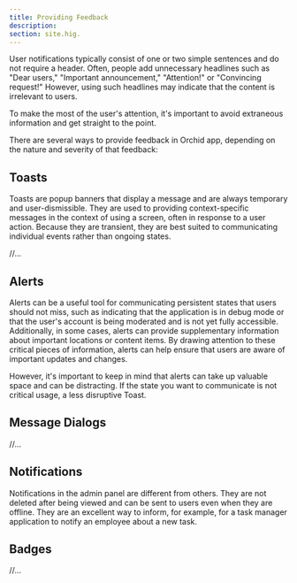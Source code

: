 ```yaml
---
title: Providing Feedback
description:
section: site.hig.
---
```



User notifications typically consist of one or two simple sentences and do not require a header. Often, people add unnecessary headlines such as "Dear users," "Important announcement," "Attention!" or "Convincing request!" However, using such headlines may indicate that the content is irrelevant to users.

To make the most of the user's attention, it's important to avoid extraneous information and get straight to the point.

There are several ways to provide feedback in Orchid app, depending on the nature and severity of that feedback:

## Toasts

Toasts are popup banners that display a message and are always temporary and user-dismissible.
They are used to providing context-specific messages in the context of using a screen, often in response to a user action.
Because they are transient, they are best suited to communicating individual events rather than ongoing states.

//...


## Alerts

Alerts can be a useful tool for communicating persistent states that users should not miss, such as indicating that the application is in debug mode or that the user's account is being moderated and is not yet fully accessible. Additionally, in some cases, alerts can provide supplementary information about important locations or content items. By drawing attention to these critical pieces of information, alerts can help ensure that users are aware of important updates and changes.

However, it's important to keep in mind that alerts can take up valuable space and can be distracting. If the state you want to communicate is not critical usage, a less disruptive Toast.

## Message Dialogs

//...

## Notifications

Notifications in the admin panel are different from others. They are not deleted after being viewed and can be sent to users even when they are offline. They are an excellent way to inform, for example, for a task manager application to notify an employee about a new task.

## Badges

//...
